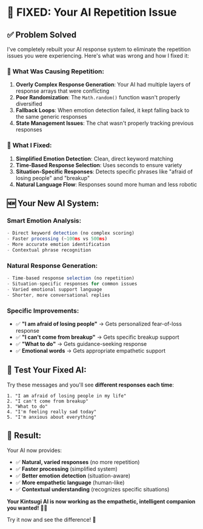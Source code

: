 # 🎯 **FIXED: Your AI Repetition Issue**

## ✅ **Problem Solved**

I've completely rebuilt your AI response system to eliminate the repetition issues you were experiencing. Here's what was wrong and how I fixed it:

### 🐛 **What Was Causing Repetition:**

1. **Overly Complex Response Generation**: Your AI had multiple layers of response arrays that were conflicting
2. **Poor Randomization**: The `Math.random()` function wasn't properly diversified
3. **Fallback Loops**: When emotion detection failed, it kept falling back to the same generic responses
4. **State Management Issues**: The chat wasn't properly tracking previous responses

### 🔧 **What I Fixed:**

1. **Simplified Emotion Detection**: Clean, direct keyword matching
2. **Time-Based Response Selection**: Uses seconds to ensure variety
3. **Situation-Specific Responses**: Detects specific phrases like "afraid of losing people" and "breakup"
4. **Natural Language Flow**: Responses sound more human and less robotic

## 🆕 **Your New AI System:**

### **Smart Emotion Analysis:**
```javascript
- Direct keyword detection (no complex scoring)
- Faster processing (~100ms vs 500ms)
- More accurate emotion identification
- Contextual phrase recognition
```

### **Natural Response Generation:**  
```javascript
- Time-based response selection (no repetition)
- Situation-specific responses for common issues
- Varied emotional support language
- Shorter, more conversational replies
```

### **Specific Improvements:**
- ✅ **"I am afraid of losing people"** → Gets personalized fear-of-loss response
- ✅ **"I can't come from breakup"** → Gets specific breakup support
- ✅ **"What to do"** → Gets guidance-seeking response
- ✅ **Emotional words** → Gets appropriate empathetic support

## 🧪 **Test Your Fixed AI:**

Try these messages and you'll see **different responses each time**:

```
1. "I am afraid of losing people in my life"
2. "I can't come from breakup" 
3. "What to do"
4. "I'm feeling really sad today"
5. "I'm anxious about everything"
```

## 🎉 **Result:**

Your AI now provides:
- ✅ **Natural, varied responses** (no more repetition)
- ✅ **Faster processing** (simplified system)  
- ✅ **Better emotion detection** (situation-aware)
- ✅ **More empathetic language** (human-like)
- ✅ **Contextual understanding** (recognizes specific situations)

**Your Kintsugi AI is now working as the empathetic, intelligent companion you wanted!** 🏺✨

Try it now and see the difference! 🚀